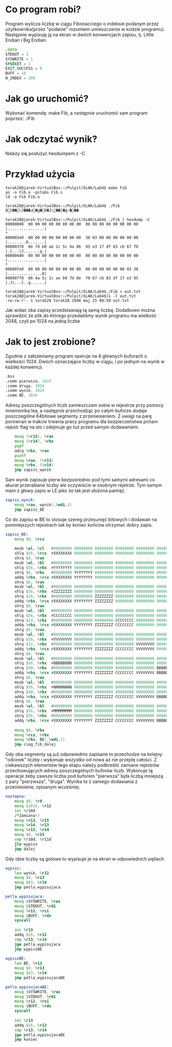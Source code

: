 # Co program robi?

Program wylicza liczbę w ciągu Fibonacciego o indeksie podanym przez użytkownika(przez "podanie" rozumiem umieszczenie w kodzie programu). Następnie wypisuję ją na ekran w dwóch konwencjach zapisu, tj. Little Endian i Big Endian.

```asm
.data
STDOUT = 1
SYSWRITE = 1
SYSEXIT = 1
EXIT_SUCCESS = 0
BUFF = 16
N_INDEX = 200
```

# Jak go uruchomić?

Wykonać komendę: make Fib, a następnie uruchomić sam program poprzez: ./Fib

# Jak odczytać wynik?

Należy się posłużyć hexdumpem z -C

# Przykład użycia

```
torak28@jarek-VirtualBox:~/Pulpit/OiAK/Lab4$ make Fib
as -o Fib.o -gstabs Fib.s
ld -o Fib Fib.o

torak28@jarek-VirtualBox:~/Pulpit/OiAK/Lab4$ ./Fib
8}��\J���߃�g�8�J\��}�g˃���

torak28@jarek-VirtualBox:~/Pulpit/OiAK/Lab4$ ./Fib | hexdump -C
00000000  00 00 00 00 00 00 00 00  00 00 00 00 00 00 00 00  |................|
*
000003e0  00 00 00 00 00 00 00 00  38 03 00 00 00 00 00 00  |........8.......|
000003f0  0e 7d b0 ae 1c 5c 4a 86  95 e3 17 df 83 cb 67 f0  |.}...\J.......g.|
00000400  00 00 00 00 00 00 00 00  00 00 00 00 00 00 00 00  |................|
*
000007e0  00 00 00 00 00 00 00 00  00 00 00 00 00 00 03 38  |...............8|
000007f0  86 4a 5c 1c ae b0 7d 0e  f0 67 cb 83 df 17 e3 95  |.J\...}..g......|

torak28@jarek-VirtualBox:~/Pulpit/OiAK/Lab4$./Fib > out.txt
torak28@jarek-VirtualBox:~/Pulpit/OiAK/Lab4$ls -l out.txt
-rw-rw-r-- 1 torak28 torak28 2048 maj 25 08:58 out.txt
```

Jak widać oba zapisy przedstawiają tą samą liczbę. Dodatkowo można sprawdzić że plik do którego przesłaliśmy wynik programu ma wielkość 2048, czyli po 1024 na jedną liczbe


# Jak to jest zrobione?

Zgodnie z założeniamy program operuje na 4 głównych buforach o wielkości 1024. Dwóch oznaczające liczby w ciągu, i po jednym na wynik w każdej konwencji. 

```asm
.bss
.comm pierwsza, 1024
.comm druga, 1024
.comm wynik, 1024
.comm BE, 1024
```

Adresy poszczególnych liczb zamieszczam sobie w rejestrze przy pomocy mnemonika lea, a następnie przechodząc po całym buforze dodaje poszczególne 64bitowe segmenty z przeniesieniem. Z uwagi na parę porównań w trakcie trwania pracy programu dla bezpieczeństwa pcham rejestr flag na sto i zdejmuje go tuż przed samym dodawaniem.

```asm
	movq (%r13), %rax
	movq (%r14), %rbx
	popf
	adcq %rbx, %rax
	pushf
	movq %rax, (%r13)
	movq %rbx, (%r14)	
	jmp zapisz_wynik
```

Sam wynik zapisuje pierw bezpośrednio pod tymi samymi adresami co akurat przerabiane liczby ale oczywiście w osobnym rejetrze. Tym samym mam z głowy zapis w LE jako że tak jest ułożona pamięć.

```asm
zapisz_wynik:
	movq %rax, wynik(,%edi,1)
	jmp zapisz_BE

```

Co do zapisu w BE to stosuje szereg przesunięć bitowych i dodawań na pomniejszych rejestrach tak by koniec końców otrzymać dobry zapis.

```asm
zapisz_BE:	
	movq $0, %rcx
	
	movb %al, %cl	#00000000 00000000 00000000 00000000 00000000 00000000 00000000 XXXXXXXX
	shlq $56, %rcx	#XXXXXXXX 00000000 00000000 00000000 00000000 00000000 00000000 00000000
	shrq $8, %rax
	movb %al, %bl	#00000000 00000000 00000000 00000000 00000000 00000000 00000000 YYYYYYYY
	shlq $56, %rbx	#YYYYYYYY 00000000 00000000 00000000 00000000 00000000 00000000 00000000
	shrq $8, %rbx	#00000000 YYYYYYYY 00000000 00000000 00000000 00000000 00000000 00000000
	addq %rbx, %rcx #XXXXXXXX YYYYYYYY 00000000 00000000 00000000 00000000 00000000 00000000
	shrq $8, %rax
	movb %al, %bl	#00000000 00000000 00000000 00000000 00000000 00000000 00000000 ZZZZZZZZ
	shlq $56, %rbx	#ZZZZZZZZ 00000000 00000000 00000000 00000000 00000000 00000000 00000000
	shrq $16, %rbx	#00000000 00000000 ZZZZZZZZ 00000000 00000000 00000000 00000000 00000000
	addq %rbx, %rcx #XXXXXXXX YYYYYYYY ZZZZZZZZ 00000000 00000000 00000000 00000000 00000000
	shrq $8, %rax
	movb %al, %bl	#00000000 00000000 00000000 00000000 00000000 00000000 00000000 CCCCCCCC
	shlq $56, %rbx	#CCCCCCCC 00000000 00000000 00000000 00000000 00000000 00000000 00000000
	shrq $24, %rbx	#00000000 00000000 00000000 CCCCCCCC 00000000 00000000 00000000 00000000
	addq %rbx, %rcx #XXXXXXXX YYYYYYYY ZZZZZZZZ CCCCCCCC 00000000 00000000 00000000 00000000
	shrq $8, %rax
	movb %al, %bl	#00000000 00000000 00000000 00000000 00000000 00000000 00000000 VVVVVVVV
	shlq $56, %rbx	#VVVVVVVV 00000000 00000000 00000000 00000000 00000000 00000000 00000000
	shrq $32, %rbx	#00000000 00000000 00000000 00000000 VVVVVVVV 00000000 00000000 00000000
	addq %rbx, %rcx #XXXXXXXX YYYYYYYY ZZZZZZZZ CCCCCCCC VVVVVVVV 00000000 00000000 00000000
	shrq $8, %rax
	movb %al, %bl	#00000000 00000000 00000000 00000000 00000000 00000000 00000000 BBBBBBBB
	shlq $56, %rbx	#BBBBBBBB 00000000 00000000 00000000 00000000 00000000 00000000 00000000
	shrq $40, %rbx	#00000000 00000000 00000000 00000000 00000000 BBBBBBBB 00000000 00000000
	addq %rbx, %rcx #XXXXXXXX YYYYYYYY ZZZZZZZZ CCCCCCCC VVVVVVVV BBBBBBBB 00000000 00000000
	shrq $8, %rax
	movb %al, %bl	#00000000 00000000 00000000 00000000 00000000 00000000 00000000 NNNNNNNN
	shlq $56, %rbx	#NNNNNNNN 00000000 00000000 00000000 00000000 00000000 00000000 00000000
	shrq $48, %rbx	#00000000 00000000 00000000 00000000 00000000 00000000 NNNNNNNN 00000000
	addq %rbx, %rcx #XXXXXXXX YYYYYYYY ZZZZZZZZ CCCCCCCC VVVVVVVV BBBBBBBB NNNNNNNN 00000000
	shrq $8, %rax
	movb %al, %bl	#00000000 00000000 00000000 00000000 00000000 00000000 00000000 MMMMMMMM
	shlq $56, %rbx	#MMMMMMMM 00000000 00000000 00000000 00000000 00000000 00000000 00000000
	shrq $56, %rbx	#00000000 00000000 00000000 00000000 00000000 00000000 00000000 MMMMMMMM
	addq %rbx, %rcx #XXXXXXXX YYYYYYYY ZZZZZZZZ CCCCCCCC VVVVVVVV BBBBBBBB NNNNNNNN MMMMMMMM
	
	movq $0, %rbx
	movq %rcx, %rbx	
	movq %rbx, BE(,%edi,1)
	jmp ciag_fib_dalej
```

Gdy oba segmenty są już odpowiednio zapisane to przechodze na kolejny "odcinek" liczby i wykonuje wszystko od nowa aż nie przejdę całości. Z ciekawszych elementów tego etapu należy podkreślić zamiane rejestrów przechowujących adresy poszczególnych buforów liczb. Wykonuje tą operacje żeby zawsze liczba pod buforem "pierwsza" była liczbą mniejszą z pary "pierzwsza", "druga". Wynika to z samego dodawania z przeniesienie, opisanym wcześniej.

```asm
nastepna:
	movq $0, %r8
	movq $1016, %r12
	inc %r10d
	/*Zamiana*/
	movq %r13, %r15
	movq %r14, %r13
	movq %r15, %r14
	movq $0, %r15
	cmp %r10d, %r11d
	jle wypisz	
	jmp dalej
```


Gdy obie liczby są gotowe to wypisuje je na ekran w odpowiednich pętlach.

```asm
wypisz:
	lea wynik, %r12
	movq $0, %r13
	movq $63, %r14
	jmp petla_wypisujaca

petla_wypisujaca:
	movq $SYSWRITE, %rax
	movq $STDOUT, %rdi
	movq %r12, %rsi
	movq $BUFF, %rdx
	syscall
	
	inc %r13
	addq $16, %r12
	cmp %r13, %r14
	jge petla_wypisujaca
	jmp wypiszBE
	
wypiszBE:
	lea BE, %r12
	movq $0, %r13
	movq $63, %r14
	jmp petla_wypisujacaBE

petla_wypisujacaBE:
	movq $SYSWRITE, %rax
	movq $STDOUT, %rdi
	movq %r12, %rsi
	movq $BUFF, %rdx
	syscall
	
	inc %r13
	addq $16, %r12
	cmp %r13, %r14
	jge petla_wypisujacaBE
	jmp koniec
```


